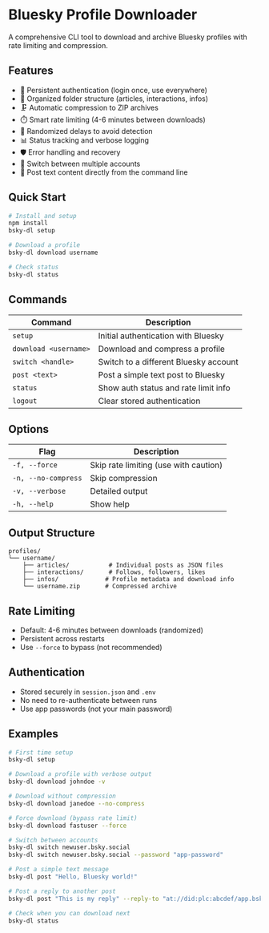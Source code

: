 # Bluesky Profile Downloader

A comprehensive CLI tool to download and archive Bluesky profiles with rate limiting and compression.

## Features

- 🔐 Persistent authentication (login once, use everywhere)
- 📁 Organized folder structure (articles, interactions, infos)
- 🗜️ Automatic compression to ZIP archives  
- ⏱️ Smart rate limiting (4-6 minutes between downloads)
- 🎲 Randomized delays to avoid detection
- 📊 Status tracking and verbose logging
- 🛡️ Error handling and recovery
- 🔄 Switch between multiple accounts
- 📝 Post text content directly from the command line

## Quick Start

```bash
# Install and setup
npm install
bsky-dl setup

# Download a profile
bsky-dl download username

# Check status
bsky-dl status
```

## Commands

| Command | Description |
|---------|-------------|
| `setup` | Initial authentication with Bluesky |
| `download <username>` | Download and compress a profile |
| `switch <handle>` | Switch to a different Bluesky account |
| `post <text>` | Post a simple text post to Bluesky |
| `status` | Show auth status and rate limit info |
| `logout` | Clear stored authentication |

## Options

| Flag | Description |
|------|-------------|
| `-f, --force` | Skip rate limiting (use with caution) |
| `-n, --no-compress` | Skip compression |
| `-v, --verbose` | Detailed output |
| `-h, --help` | Show help |

## Output Structure

```
profiles/
└── username/
    ├── articles/           # Individual posts as JSON files
    ├── interactions/       # Follows, followers, likes
    ├── infos/             # Profile metadata and download info
    └── username.zip       # Compressed archive
```

## Rate Limiting

- Default: 4-6 minutes between downloads (randomized)
- Persistent across restarts
- Use `--force` to bypass (not recommended)

## Authentication

- Stored securely in `session.json` and `.env`
- No need to re-authenticate between runs
- Use app passwords (not your main password)

## Examples

```bash
# First time setup
bsky-dl setup

# Download a profile with verbose output
bsky-dl download johndoe -v

# Download without compression
bsky-dl download janedoe --no-compress

# Force download (bypass rate limit)
bsky-dl download fastuser --force

# Switch between accounts
bsky-dl switch newuser.bsky.social
bsky-dl switch newuser.bsky.social --password "app-password"

# Post a simple text message
bsky-dl post "Hello, Bluesky world!"

# Post a reply to another post
bsky-dl post "This is my reply" --reply-to "at://did:plc:abcdef/app.bsky.feed.post/12345"

# Check when you can download next
bsky-dl status
```
